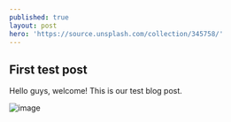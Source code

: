```yaml
---
published: true
layout: post
hero: 'https://source.unsplash.com/collection/345758/'
---
```

## First test post

Hello guys, welcome! This is our test blog post.

![image](https://miro.medium.com/max/1400/1*mk1-6aYaf_Bes1E3Imhc0A.jpeg)
